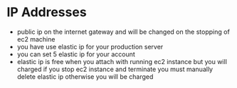 # IP Addresses

- public ip on the internet gateway and will be changed on the stopping of ec2 machine
- you have use elastic ip for your production server
- you can set 5 elastic ip for your account
- elastic ip is free when you attach with running ec2 instance but you will charged if you stop ec2 instance and terminate you must manually delete elastic ip otherwise you will be charged 